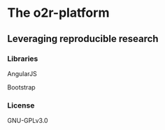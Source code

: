 # The o2r-platform  
## Leveraging reproducible research

### Libraries
AngularJS

Bootstrap


### License
GNU-GPLv3.0

